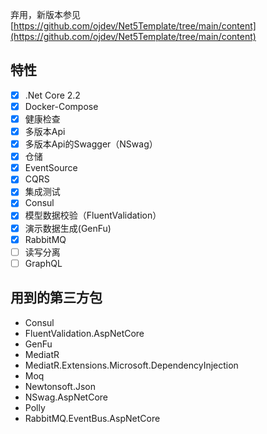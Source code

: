 弃用，新版本参见 [https://github.com/ojdev/Net5Template/tree/main/content](https://github.com/ojdev/Net5Template/tree/main/content)

## 特性

- [x] .Net Core 2.2
- [x] Docker-Compose
- [x] 健康检查
- [x] 多版本Api
- [x] 多版本Api的Swagger（NSwag）
- [x] 仓储
- [x] EventSource
- [x] CQRS
- [x] 集成测试
- [x] Consul
- [x] 模型数据校验（FluentValidation）
- [x] 演示数据生成(GenFu)
- [x] RabbitMQ
- [ ] 读写分离
- [ ] GraphQL

## 用到的第三方包

- Consul
- FluentValidation.AspNetCore
- GenFu
- MediatR
- MediatR.Extensions.Microsoft.DependencyInjection
- Moq
- Newtonsoft.Json
- NSwag.AspNetCore
- Polly
- RabbitMQ.EventBus.AspNetCore
